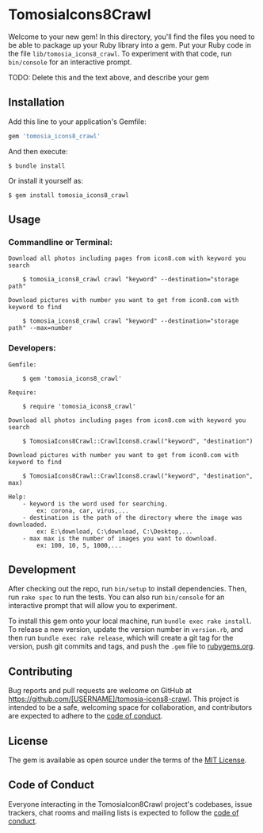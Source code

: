 # TomosiaIcons8Crawl

Welcome to your new gem! In this directory, you'll find the files you need to be able to package up your Ruby library into a gem. Put your Ruby code in the file `lib/tomosia_icons8_crawl`. To experiment with that code, run `bin/console` for an interactive prompt.

TODO: Delete this and the text above, and describe your gem

## Installation

Add this line to your application's Gemfile:

```ruby
gem 'tomosia_icons8_crawl'
```

And then execute:

    $ bundle install

Or install it yourself as:

    $ gem install tomosia_icons8_crawl

## Usage

### Commandline or Terminal:

    Download all photos including pages from icon8.com with keyword you search
    
        $ tomosia_icons8_crawl crawl "keyword" --destination="storage path"
        
    Download pictures with number you want to get from icon8.com with keyword to find
    
        $ tomosia_icons8_crawl crawl "keyword" --destination="storage path" --max=number
        
### Developers:

    Gemfile:
    
        $ gem 'tomosia_icons8_crawl'
        
    Require:
    
        $ require 'tomosia_icons8_crawl'
        
    Download all photos including pages from icon8.com with keyword you search
    
        $ TomosiaIcons8Crawl::CrawlIcons8.crawl("keyword", "destination")
        
    Download pictures with number you want to get from icon8.com with keyword to find
    
        $ TomosiaIcons8Crawl::CrawlIcons8.crawl("keyword", "destination", max)
        
    Help:
        - keyword is the word used for searching.
            ex: corona, car, virus,...
        - destination is the path of the directory where the image was downloaded.
            ex: E:\download, C:\download, C:\Desktop,...
        - max max is the number of images you want to download.
            ex: 100, 10, 5, 1000,...



## Development

After checking out the repo, run `bin/setup` to install dependencies. Then, run `rake spec` to run the tests. You can also run `bin/console` for an interactive prompt that will allow you to experiment.

To install this gem onto your local machine, run `bundle exec rake install`. To release a new version, update the version number in `version.rb`, and then run `bundle exec rake release`, which will create a git tag for the version, push git commits and tags, and push the `.gem` file to [rubygems.org](https://rubygems.org).

## Contributing

Bug reports and pull requests are welcome on GitHub at https://github.com/[USERNAME]/tomosia-icons8-crawl. This project is intended to be a safe, welcoming space for collaboration, and contributors are expected to adhere to the [code of conduct](https://github.com/[USERNAME]/tomosia-icons8-crawl/blob/master/CODE_OF_CONDUCT.md).


## License

The gem is available as open source under the terms of the [MIT License](https://opensource.org/licenses/MIT).

## Code of Conduct

Everyone interacting in the TomosiaIcon8Crawl project's codebases, issue trackers, chat rooms and mailing lists is expected to follow the [code of conduct](https://github.com/[USERNAME]/tomosia-icons8-crawl/blob/master/CODE_OF_CONDUCT.md).
